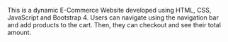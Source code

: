 This is a dynamic E-Commerce Website developed using HTML, CSS, JavaScript and Bootstrap 4. Users can navigate using the navigation bar and add products to the cart. Then, they can checkout and see their total amount.